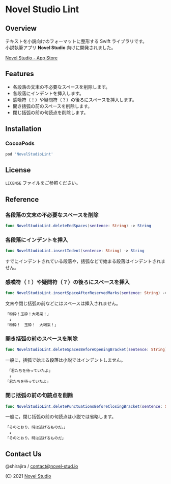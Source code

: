 # **Novel Studio Lint**

## **Overview**

テキストを小説向けのフォーマットに整形する Swift ライブラリです。  
小説執筆アプリ **Novel Studio** 向けに開発されました。

[Novel Studio - App Store](https://apps.apple.com/jp/app/novel-studio/id1499642698)

## **Features**

- 各段落の文末の不必要なスペースを削除します。
- 各段落にインデントを挿入します。
- 感嘆符（！）や疑問符（？）の後ろにスペースを挿入します。
- 開き括弧の前のスペースを削除します。
- 閉じ括弧の前の句読点を削除します。

## **Installation**

### **CocoaPods**

```ruby
pod 'NovelStudioLint'
```

## **License**

`LICENSE` ファイルをご参照ください。

## **Reference**

### **各段落の文末の不必要なスペースを削除**

```swift
func NovelStudioLint.deleteEndSpaces(sentence: String) -> String
```

### **各段落にインデントを挿入**

```swift
func NovelStudioLint.insertIndent(sentence: String) -> String
```

すでにインデントされている段落や，括弧などで始まる段落はインデントされません。

### **感嘆符（！）や疑問符（？）の後ろにスペースを挿入**

```swift
func NovelStudioLint.insertSpaceAfterReservedMarks(sentence: String) -> String
```

文末や閉じ括弧の前などにはスペースは挿入されません。

```
「粉砕！玉砕！大喝采！」
　↓
「粉砕！　玉砕！　大喝采！」
```

### **開き括弧の前のスペースを削除**

```swift
func NovelStudioLint.deleteSpacesBeforeOpeningBracket(sentence: String) -> String
```

一般に，括弧で始まる段落は小説ではインデントしません。

```
　「君たちを待っていたよ」
　↓
「君たちを待っていたよ」
```

### **閉じ括弧の前の句読点を削除**

```swift
func NovelStudioLint.deletePunctuationsBeforeClosingBracket(sentence: String) -> String
```

一般に，閉じ括弧の前の句読点は小説では省略します。

```
「そのとおり，時は逃げるものだ。」
　↓
「そのとおり，時は逃げるものだ」
```

## **Contact Us**

@shirajira / contact@novel-stud.io

(C) 2021 [Novel Studio](https://novel-stud.io/)
